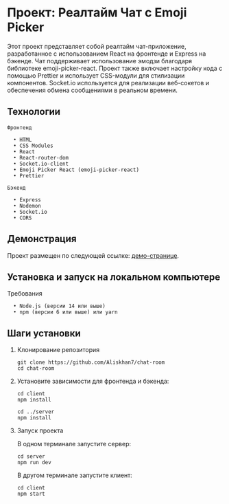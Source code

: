 # Проект: Реалтайм Чат с Emoji Picker


Этот проект представляет собой реалтайм чат-приложение, разработанное с использованием React на фронтенде и Express на бэкенде. Чат поддерживает использование эмодзи благодаря библиотеке emoji-picker-react. Проект также включает настройку кода с помощью Prettier и использует CSS-модули для стилизации компонентов. Socket.io используется для реализации веб-сокетов и обеспечения обмена сообщениями в реальном времени.

Технологии
--------------------------  

```
Фронтенд

  • HTML
  • CSS Modules
  • React
  • React-router-dom
  • Socket.io-client
  • Emoji Picker React (emoji-picker-react)
  • Prettier

Бэкенд

  • Express
  • Nodemon
  • Socket.io
  • CORS
```

Демонстрация
--------------------------  


Проект размещен по следующей ссылке: [демо-странице](https://main--subtle-cajeta-89685f.netlify.app/).  

  
Установка и запуск на локальном компьютере  
--------------------------  


Требования  

  ```
    • Node.js (версии 14 или выше)
    • npm (версии 6 или выше) или yarn
  ```

Шаги установки
--------------------------  


1. Клонирование репозитория
   ```
   git clone https://github.com/Aliskhan7/chat-room
   cd chat-room
   ```
   
2. Установите зависимости для фронтенда и бэкенда:
   ```
   cd client
   npm install

   cd ../server
   npm install
   ```

3. Запуск проекта
   
   В одном терминале запустите сервер:
   ```
   cd server
   npm run dev
   ```
   
   В другом терминале запустите клиент:
   ```
   cd client
   npm start
   ```
